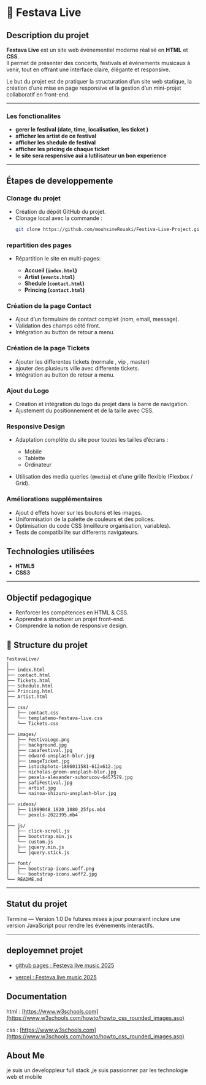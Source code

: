 # 🎉 Festava Live

##  Description du projet
**Festava Live** est un site web événementiel moderne réalisé en **HTML** et **CSS**.  
Il permet de présenter des concerts, festivals et événements musicaux à venir, tout en offrant une interface claire, élégante et responsive.

Le but du projet est de pratiquer la structuration d’un site web statique, la création d’une mise en page responsive et la gestion d’un mini-projet collaboratif en front-end.

---
###  Les fonctionalites 

  * **gerer le festival (date, time, localisation, les ticket )**
  * **afficher les artist de ce festival**
  * **afficher les shedule de festival**
  * **afficher les pricing de chaque ticket**
  * **le site sera respensive aui a lutilisateur un bon experience**

---

##  Étapes de developpemente

###  Clonage du projet
- Création du dépôt GitHub du projet.  
- Clonage local avec la commande :  
  ```bash
  git clone https://github.com/mouhsineRouaki/Festiva-Live-Project.git

###  repartition des pages

* Répartition le site en multi-pages:

  * **Accueil (`index.html`)**
  * **Artist (`events.html`)**
  * **Shedule (`contact.html`)**
  * **Princing (`contact.html`)**

###  Création de la page **Contact**

* Ajout d’un formulaire de contact complet (nom, email, message).
* Validation des champs côté front.
* Intégration au button de retour a menu.

###  Création de la page **Tickets**

* Ajouter les differentes tickets (normale , vip , master)
* ajouter des plusieurs ville avec differente tickets.
* Intégration au button de retour a menu.

###  Ajout du **Logo**

* Création et intégration du logo du projet dans la barre de navigation.
* Ajustement du positionnement et de la taille avec CSS.

###  **Responsive Design**

* Adaptation complète du site pour toutes les tailles d’écrans :

  * Mobile
  * Tablette
  * Ordinateur 
* Utilisation des media queries (`@media`) et d’une grille flexible (Flexbox / Grid).

### **Améliorations supplémentaires**

* Ajout d effets hover sur les boutons et les images.
* Uniformisation de la palette de couleurs et des polices.
* Optimisation du code CSS (meilleure organisation, variables).
* Tests de compatibilite sur differents navigateurs.

##  Technologies utilisées

* **HTML5**
* **CSS3**

---

##  Objectif pedagogique

* Renforcer les compétences en HTML & CSS.
* Apprendre à structurer un projet front-end.
* Comprendre la notion de responsive design.

## 📁 Structure du projet

```
FestavaLive/
│
├── index.html
├── contact.html
├── Tickets.html
├── Schedule.html
├── Princing.html
├── Artist.html
│
├── css/
│   ├── contact.css
│   └── templatemo-festava-live.css
│   └── Tickets.css
│
├── images/
│   ├── FestivaLogo.png
│   ├── background.jpg
│   ├── casafestival.jpg
│   ├── edward-unsplash-blur.jpg
│   ├── imageTicket.jpg
│   ├── istockphoto-1806011581-612x612.jpg
│   ├── nicholas-green-unsplash-blur.jpg
│   ├── pexels-alexander-suhorucov-6457579.jpg
│   ├── safiFestival.jpg
│   ├── artist.jpg
│   └── nainoa-shizuru-unsplash-blur.jpg
│
├── videos/
│   ├── 11999048_1920_1080_25fps.mb4
│   └── pexels-2022395.mb4
│
├── js/
│   ├── click-scroll.js
│   ├── bootstrap.min.js
│   └── custom.js
│   ├── jquery.min.js
│   └── jquery.stick.js
│
├── font/
│   ├── bootstrap-icons.woff.png
│   └── bootstrap-icons.woff2.jpg
└── README.md
```

---

##  Statut du projet

 Termine — Version 1.0
De futures mises à jour pourraient inclure une version JavaScript pour rendre les événements interactifs.

---

## deployemnet projet

 - [github pages : Festeva live music 2025](https://mouhsinerouaki.github.io/Festiva-Live-Project/)

  - [vercel : Festeva live music 2025](https://festiva-live-project.vercel.app/artist.html)



## Documentation

html : [https://www.w3schools.com](https://www.w3schools.com/howto/howto_css_rounded_images.asp)

css : [https://www.w3schools.com](https://www.w3schools.com/howto/howto_css_rounded_images.asp)



##  About Me
je suis un developpleur full stack  ,je suis passionner par les technologie web et mobile 

